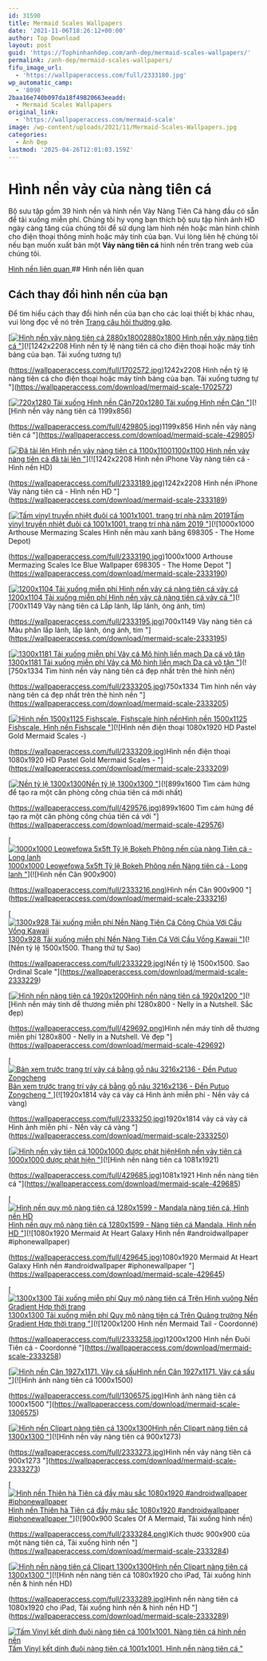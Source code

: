 ```yaml
---
id: 31590
title: Mermaid Scales Wallpapers
date: '2021-11-06T18:26:12+00:00'
author: Top Download
layout: post
guid: 'https://Tophinhanhdep.com/anh-dep/mermaid-scales-wallpapers/'
permalink: /anh-dep/mermaid-scales-wallpapers/
fifu_image_url:
  - 'https://wallpaperaccess.com/full/2333180.jpg'
wp_automatic_camp:
  - '8098'
2baa16e740b097da18f49820663eeadd:
  - Mermaid Scales Wallpapers
original_link:
  - 'https://wallpaperaccess.com/mermaid-scale'
image: /wp-content/uploads/2021/11/Mermaid-Scales-Wallpapers.jpg
categories:
  - Ảnh Đẹp
lastmod: '2025-04-26T12:01:03.159Z'
---
```

# Hình nền vảy của nàng tiên cá

Bộ sưu tập gồm 39 hình nền và hình nền Vảy Nàng Tiên Cá hàng đầu có sẵn để tải xuống miễn phí. Chúng tôi hy vọng bạn thích bộ sưu tập hình ảnh HD ngày càng tăng của chúng tôi để sử dụng làm hình nền hoặc màn hình chính cho điện thoại thông minh hoặc máy tính của bạn. Vui lòng liên hệ chúng tôi nếu bạn muốn xuất bản một **Vảy nàng tiên cá** hình nền trên trang web của chúng tôi.

[Hình nền liên quan ](#related) ## Hình nền liên quan

## Cách thay đổi hình nền của bạn

Để tìm hiểu cách thay đổi hình nền của bạn cho các loại thiết bị khác nhau, vui lòng đọc về nó trên [Trang câu hỏi thường gặp](https://tophinhanhdep.com/faq/).

  
[[![Hình nền vảy nàng tiên cá 2880x1800](https://wallpaperaccess.com/full/2333180.jpg)2880x1800 Hình nền vảy nàng tiên cá "](https://wallpaperaccess.com/download/mermaid-scale-2333180)](![1242x2208 Hình nền tỷ lệ nàng tiên cá cho điện thoại hoặc máy tính bảng của bạn.  Tải xuống tương tự)

(https://wallpaperaccess.com/full/1702572.jpg)1242x2208 Hình nền tỷ lệ nàng tiên cá cho điện thoại hoặc máy tính bảng của bạn. Tải xuống tương tự "](https://wallpaperaccess.com/download/mermaid-scale-1702572)

[[![720x1280 Tải xuống Hình nền Cân](https://wallpaperaccess.com/full/1702577.jpg)720x1280 Tải xuống Hình nền Cân "](https://wallpaperaccess.com/download/mermaid-scale-1702577)](![Hình nền vảy nàng tiên cá 1199x856)

(https://wallpaperaccess.com/full/429805.jpg)1199x856 Hình nền vảy nàng tiên cá "](https://wallpaperaccess.com/download/mermaid-scale-429805)

[[![Đã tải lên Hình nền vảy nàng tiên cá 1100x1100](https://wallpaperaccess.com/full/1702594.jpg)1100x1100 Hình nền vảy nàng tiên cá đã tải lên "](https://wallpaperaccess.com/download/mermaid-scale-1702594)](![1242x2208 Hình nền iPhone Vảy nàng tiên cá - Hình nền HD)

(https://wallpaperaccess.com/full/2333189.jpg)1242x2208 Hình nền iPhone Vảy nàng tiên cá - Hình nền HD "](https://wallpaperaccess.com/download/mermaid-scale-2333189)

[[![Tấm vinyl truyền nhiệt đuôi cá 1001x1001.  trang trí nhà năm 2019](https://wallpaperaccess.com/full/1702554.jpg)Tấm vinyl truyền nhiệt đuôi cá 1001x1001. trang trí nhà năm 2019 "](https://wallpaperaccess.com/download/mermaid-scale-1702554)](![1000x1000 Arthouse Mermazing Scales Hình nền màu xanh băng 698305 - The Home Depot)

(https://wallpaperaccess.com/full/2333190.jpg)1000x1000 Arthouse Mermazing Scales Ice Blue Wallpaper 698305 - The Home Depot "](https://wallpaperaccess.com/download/mermaid-scale-2333190)

[[![1200x1104 Tải xuống miễn phí Hình nền vảy cá nàng tiên cá vảy cá](https://wallpaperaccess.com/full/2333194.png)1200x1104 Tải xuống miễn phí Hình nền vảy cá nàng tiên cá vảy cá "](https://wallpaperaccess.com/download/mermaid-scale-2333194)](![700x1149 Vảy nàng tiên cá Lấp lánh, lấp lánh, óng ánh, tím)

(https://wallpaperaccess.com/full/2333195.jpg)700x1149 Vảy nàng tiên cá Màu phấn lấp lánh, lấp lánh, óng ánh, tím "](https://wallpaperaccess.com/download/mermaid-scale-2333195)

[[![1300x1181 Tải xuống miễn phí Vảy cá Mô hình liền mạch Da cá vô tận](https://wallpaperaccess.com/full/2333196.jpg)1300x1181 Tải xuống miễn phí Vảy cá Mô hình liền mạch Da cá vô tận "](https://wallpaperaccess.com/download/mermaid-scale-2333196)](![750x1334 Tìm hình nền vảy nàng tiên cá đẹp nhất trên thẻ hình nền)

(https://wallpaperaccess.com/full/2333205.jpg)750x1334 Tìm hình nền vảy nàng tiên cá đẹp nhất trên thẻ hình nền "](https://wallpaperaccess.com/download/mermaid-scale-2333205)

[[![Hình nền 1500x1125 Fishscale.  Fishscale hình nền](https://wallpaperaccess.com/full/2333206.jpg)Hình nền 1500x1125 Fishscale. Hình nền Fishscale "](https://wallpaperaccess.com/download/mermaid-scale-2333206)](![Hình nền điện thoại 1080x1920 HD Pastel Gold Mermaid Scales -)

(https://wallpaperaccess.com/full/2333209.jpg)Hình nền điện thoại 1080x1920 HD Pastel Gold Mermaid Scales - "](https://wallpaperaccess.com/download/mermaid-scale-2333209)

[[![Nền tỷ lệ 1300x1300](https://wallpaperaccess.com/full/2333210.jpg)Nền tỷ lệ 1300x1300 "](https://wallpaperaccess.com/download/mermaid-scale-2333210)](![899x1600 Tìm cảm hứng để tạo ra một căn phòng công chúa tiên cá mới nhất)

(https://wallpaperaccess.com/full/429576.jpg)899x1600 Tìm cảm hứng để tạo ra một căn phòng công chúa tiên cá với "](https://wallpaperaccess.com/download/mermaid-scale-429576)

[[![1000x1000 Leowefowa 5x5ft Tỷ lệ Bokeh Phông nền của nàng Tiên cá - Long lanh](https://wallpaperaccess.com/full/2333213.jpg)1000x1000 Leowefowa 5x5ft Tỷ lệ Bokeh Phông nền Nàng tiên cá - Long lanh "](https://wallpaperaccess.com/download/mermaid-scale-2333213)](![Hình nền Cân 900x900)

(https://wallpaperaccess.com/full/2333216.png)Hình nền Cân 900x900 "](https://wallpaperaccess.com/download/mermaid-scale-2333216)

[[![1300x928 Tải xuống miễn phí Nền Nàng Tiên Cá Công Chúa Với Cầu Vồng Kawaii](https://wallpaperaccess.com/full/2287098.jpg)1300x928 Tải xuống miễn phí Nền Nàng Tiên Cá Với Cầu Vồng Kawaii "](https://wallpaperaccess.com/download/mermaid-scale-2287098)](![Nền tỷ lệ 1500x1500.  Thang thứ tự Sao)

(https://wallpaperaccess.com/full/2333229.jpg)Nền tỷ lệ 1500x1500. Sao Ordinal Scale "](https://wallpaperaccess.com/download/mermaid-scale-2333229)

[[![Hình nền nàng tiên cá 1920x1200](https://wallpaperaccess.com/full/2333234.jpg)Hình nền nàng tiên cá 1920x1200 "](https://wallpaperaccess.com/download/mermaid-scale-2333234)](![Hình nền máy tính dễ thương miễn phí 1280x800 - Nelly in a Nutshell.  Sắc đẹp)

(https://wallpaperaccess.com/full/429692.png)Hình nền máy tính dễ thương miễn phí 1280x800 - Nelly in a Nutshell. Vẻ đẹp "](https://wallpaperaccess.com/download/mermaid-scale-429692)

[[![Bản xem trước trang trí vảy cá bằng gỗ nâu 3216x2136 - Đền Putuo Zongcheng](https://wallpaperaccess.com/full/2333243.jpg)Bản xem trước trang trí vảy cá bằng gỗ nâu 3216x2136 - Đền Putuo Zongcheng " ](https://wallpaperaccess.com/download/mermaid-scale-2333243)](![1920x1814 vảy cá vảy cá Hình ảnh miễn phí - Nền vảy cá vàng)

(https://wallpaperaccess.com/full/2333250.jpg)1920x1814 vảy cá vảy cá Hình ảnh miễn phí - Nền vảy cá vàng "](https://wallpaperaccess.com/download/mermaid-scale-2333250)

[[![Hình nền vảy tiên cá 1000x1000 được phát hiện](https://wallpaperaccess.com/full/2333251.jpg)Hình nền vảy tiên cá 1000x1000 được phát hiện "](https://wallpaperaccess.com/download/mermaid-scale-2333251)](![Hình nền nàng tiên cá 1081x1921)

(https://wallpaperaccess.com/full/429685.jpg)1081x1921 Hình nền nàng tiên cá "](https://wallpaperaccess.com/download/mermaid-scale-429685)

[[![Hình nền quy mô nàng tiên cá 1280x1599 - Mandala nàng tiên cá, Hình nền HD](https://wallpaperaccess.com/full/1685742.jpg)Hình nền quy mô nàng tiên cá 1280x1599 - Nàng tiên cá Mandala, Hình nền HD "](https://wallpaperaccess.com/download/mermaid-scale-1685742)](![1080x1920 Mermaid At Heart Galaxy Hình nền #androidwallpaper #iphonewallpaper)

(https://wallpaperaccess.com/full/429645.jpg)1080x1920 Mermaid At Heart Galaxy Hình nền #androidwallpaper #iphonewallpaper "](https://wallpaperaccess.com/download/mermaid-scale-429645)

[ [![1300x1300 Tải xuống miễn phí Quy mô nàng tiên cá Trên Hình vuông Nền Gradient Hợp thời trang](https://wallpaperaccess.com/full/2333257.jpg)1300x1300 Tải xuống miễn phí Quy mô nàng tiên cá Trên Quảng trường Nền Gradient Hợp thời trang "](https://wallpaperaccess.com/download/mermaid-scale-2333257)](![1200x1200 Hình nền Mermaid Tail - Coordonné)

(https://wallpaperaccess.com/full/2333258.jpg)1200x1200 Hình nền Đuôi Tiên cá - Coordonné "](https://wallpaperaccess.com/download/mermaid-scale-2333258)

[[![Hình nền Cân 1927x1171.  Vảy cá sấu](https://wallpaperaccess.com/full/2333261.jpg)Hình nền Cân 1927x1171. Vảy cá sấu "](https://wallpaperaccess.com/download/mermaid-scale-2333261)](![Hình ảnh nàng tiên cá 1000x1500)

(https://wallpaperaccess.com/full/1306575.jpg)Hình ảnh nàng tiên cá 1000x1500 "](https://wallpaperaccess.com/download/mermaid-scale-1306575)

[[![Hình nền Clipart nàng tiên cá 1300x1300](https://wallpaperaccess.com/full/2333268.jpg)Hình nền Clipart nàng tiên cá 1300x1300 "](https://wallpaperaccess.com/download/mermaid-scale-2333268)](![Hình nền vảy nàng tiên cá 900x1273)

(https://wallpaperaccess.com/full/2333273.jpg)Hình nền vảy nàng tiên cá 900x1273 "](https://wallpaperaccess.com/download/mermaid-scale-2333273)

[[![Hình nền Thiên hà Tiên cá đầy màu sắc 1080x1920 #androidwallpaper #iphonewallpaper](https://wallpaperaccess.com/full/770598.jpg)Hình nền Thiên hà Tiên cá đầy màu sắc 1080x1920 #androidwallpaper #iphonewallpaper "](https://wallpaperaccess.com/download/mermaid-scale-770598)](![900x900 Scales Of A Mermaid, Tải xuống hình nền)

(https://wallpaperaccess.com/full/2333284.png)Kích thước 900x900 của một nàng tiên cá, Tải xuống hình nền "](https://wallpaperaccess.com/download/mermaid-scale-2333284)

[[![Hình nền nàng tiên cá Clipart 1300x1300](https://wallpaperaccess.com/full/2333288.jpg)Hình nền Clipart nàng tiên cá 1300x1300 "](https://wallpaperaccess.com/download/mermaid-scale-2333288)](![Hình nền nàng tiên cá 1080x1920 cho iPad, Tải xuống hình nền & hình nền HD)

(https://wallpaperaccess.com/full/2333289.jpg)Hình nền nàng tiên cá 1080x1920 cho iPad, Tải xuống hình nền &amp; hình nền HD "](https://wallpaperaccess.com/download/mermaid-scale-2333289)

[![Tấm Vinyl kết dính đuôi nàng tiên cá 1001x1001.  Nàng tiên cá hình nền nền](https://wallpaperaccess.com/full/2333293.jpg)Tấm Vinyl kết dính đuôi nàng tiên cá 1001x1001. Hình nền nàng tiên cá "](https://wallpaperaccess.com/download/mermaid-scale-2333293)
